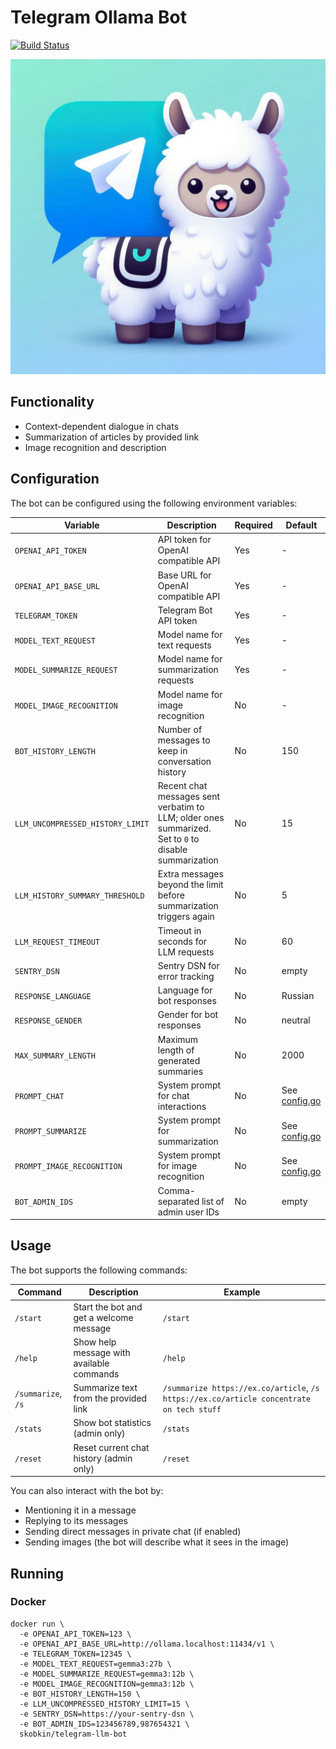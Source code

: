 # Telegram Ollama Bot

[![Build Status](https://ci.skobk.in/api/badges/skobkin/telegram-ollama-reply-bot/status.svg)](https://ci.skobk.in/skobkin/telegram-ollama-reply-bot)

![Project Banner](/img/banner.jpeg)

## Functionality

- Context-dependent dialogue in chats
- Summarization of articles by provided link
- Image recognition and description

## Configuration

The bot can be configured using the following environment variables:

| Variable                  | Description                                        | Required | Default |
|---------------------------|----------------------------------------------------|----------|--------|
| `OPENAI_API_TOKEN`        | API token for OpenAI compatible API                | Yes      | -      |
| `OPENAI_API_BASE_URL`     | Base URL for OpenAI compatible API                 | Yes      | -      |
| `TELEGRAM_TOKEN`          | Telegram Bot API token                             | Yes      | -      |
| `MODEL_TEXT_REQUEST`      | Model name for text requests                       | Yes      | -      |
| `MODEL_SUMMARIZE_REQUEST` | Model name for summarization requests              | Yes      | -      |
| `MODEL_IMAGE_RECOGNITION` | Model name for image recognition                   | No       | -      |
| `BOT_HISTORY_LENGTH`      | Number of messages to keep in conversation history | No       | 150    |
| `LLM_UNCOMPRESSED_HISTORY_LIMIT` | Recent chat messages sent verbatim to LLM; older ones summarized. Set to `0` to disable summarization | No | 15 |
| `LLM_HISTORY_SUMMARY_THRESHOLD` | Extra messages beyond the limit before summarization triggers again | No | 5 |
| `LLM_REQUEST_TIMEOUT` | Timeout in seconds for LLM requests | No | 60 |
| `SENTRY_DSN`              | Sentry DSN for error tracking                      | No       | empty  |
| `RESPONSE_LANGUAGE`       | Language for bot responses                          | No       | Russian |
| `RESPONSE_GENDER`         | Gender for bot responses                            | No       | neutral |
| `MAX_SUMMARY_LENGTH`      | Maximum length of generated summaries              | No       | 2000   |
| `PROMPT_CHAT`             | System prompt for chat interactions                 | No       | See [config.go](config/config.go) |
| `PROMPT_SUMMARIZE`        | System prompt for summarization                    | No       | See [config.go](config/config.go) |
| `PROMPT_IMAGE_RECOGNITION`| System prompt for image recognition                | No       | See [config.go](config/config.go) |
| `BOT_ADMIN_IDS`           | Comma-separated list of admin user IDs             | No       | empty  |

## Usage

The bot supports the following commands:

| Command     | Description                                    | Example |
|-------------|------------------------------------------------|---------|
| `/start`    | Start the bot and get a welcome message        | `/start` |
| `/help`     | Show help message with available commands      | `/help` |
| `/summarize`, `/s` | Summarize text from the provided link   | `/summarize https://ex.co/article`, `/s https://ex.co/article concentrate on tech stuff` |
| `/stats`    | Show bot statistics (admin only)               | `/stats` |
| `/reset`    | Reset current chat history (admin only)        | `/reset` |

You can also interact with the bot by:
- Mentioning it in a message
- Replying to its messages
- Sending direct messages in private chat (if enabled)
- Sending images (the bot will describe what it sees in the image)

## Running

### Docker

```shell
docker run \
  -e OPENAI_API_TOKEN=123 \
  -e OPENAI_API_BASE_URL=http://ollama.localhost:11434/v1 \
  -e TELEGRAM_TOKEN=12345 \
  -e MODEL_TEXT_REQUEST=gemma3:27b \
  -e MODEL_SUMMARIZE_REQUEST=gemma3:12b \
  -e MODEL_IMAGE_RECOGNITION=gemma3:12b \
  -e BOT_HISTORY_LENGTH=150 \
  -e LLM_UNCOMPRESSED_HISTORY_LIMIT=15 \
  -e SENTRY_DSN=https://your-sentry-dsn \
  -e BOT_ADMIN_IDS=123456789,987654321 \
  skobkin/telegram-llm-bot
```
